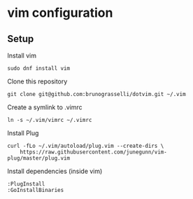 # vim configuration

## Setup

Install vim

```shell
sudo dnf install vim
```

Clone this repository
```
git clone git@github.com:brunograsselli/dotvim.git ~/.vim
```

Create a symlink to .vimrc
```
ln -s ~/.vim/vimrc ~/.vimrc
```

Install Plug
```
curl -fLo ~/.vim/autoload/plug.vim --create-dirs \
    https://raw.githubusercontent.com/junegunn/vim-plug/master/plug.vim
```

Install dependencies (inside vim)
```
:PlugInstall
:GoInstallBinaries
```
